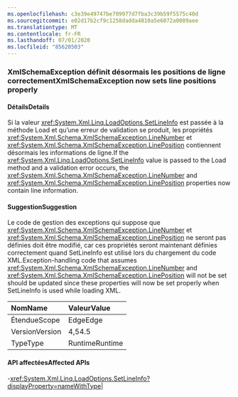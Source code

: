 ```yaml
---
ms.openlocfilehash: c3e39e49747be709977d7fba3c39b59f5575c40d
ms.sourcegitcommit: e02d17b2cf9c1258dadda4810a5e6072a0089aee
ms.translationtype: MT
ms.contentlocale: fr-FR
ms.lasthandoff: 07/01/2020
ms.locfileid: "85620503"
---
```

### <a name="xmlschemaexception-now-sets-line-positions-properly"></a><span data-ttu-id="045d3-101">XmlSchemaException définit désormais les positions de ligne correctement</span><span class="sxs-lookup"><span data-stu-id="045d3-101">XmlSchemaException now sets line positions properly</span></span>

#### <a name="details"></a><span data-ttu-id="045d3-102">Détails</span><span class="sxs-lookup"><span data-stu-id="045d3-102">Details</span></span>

<span data-ttu-id="045d3-103">Si la valeur <xref:System.Xml.Linq.LoadOptions.SetLineInfo> est passée à la méthode Load et qu’une erreur de validation se produit, les propriétés <xref:System.Xml.Schema.XmlSchemaException.LineNumber> et <xref:System.Xml.Schema.XmlSchemaException.LinePosition> contiennent désormais les informations de ligne.</span><span class="sxs-lookup"><span data-stu-id="045d3-103">If the <xref:System.Xml.Linq.LoadOptions.SetLineInfo> value is passed to the Load method and a validation error occurs, the <xref:System.Xml.Schema.XmlSchemaException.LineNumber> and <xref:System.Xml.Schema.XmlSchemaException.LinePosition> properties now contain line information.</span></span>

#### <a name="suggestion"></a><span data-ttu-id="045d3-104">Suggestion</span><span class="sxs-lookup"><span data-stu-id="045d3-104">Suggestion</span></span>

<span data-ttu-id="045d3-105">Le code de gestion des exceptions qui suppose que <xref:System.Xml.Schema.XmlSchemaException.LineNumber> et <xref:System.Xml.Schema.XmlSchemaException.LinePosition> ne seront pas définies doit être modifié, car ces propriétés seront maintenant définies correctement quand SetLineInfo est utilisé lors du chargement du code XML.</span><span class="sxs-lookup"><span data-stu-id="045d3-105">Exception-handling code that assumes <xref:System.Xml.Schema.XmlSchemaException.LineNumber> and <xref:System.Xml.Schema.XmlSchemaException.LinePosition> will not be set should be updated since these properties will now be set properly when SetLineInfo is used while loading XML.</span></span>

| <span data-ttu-id="045d3-106">Nom</span><span class="sxs-lookup"><span data-stu-id="045d3-106">Name</span></span>    | <span data-ttu-id="045d3-107">Valeur</span><span class="sxs-lookup"><span data-stu-id="045d3-107">Value</span></span>       |
|:--------|:------------|
| <span data-ttu-id="045d3-108">Étendue</span><span class="sxs-lookup"><span data-stu-id="045d3-108">Scope</span></span>   |<span data-ttu-id="045d3-109">Edge</span><span class="sxs-lookup"><span data-stu-id="045d3-109">Edge</span></span>|
|<span data-ttu-id="045d3-110">Version</span><span class="sxs-lookup"><span data-stu-id="045d3-110">Version</span></span>|<span data-ttu-id="045d3-111">4,5</span><span class="sxs-lookup"><span data-stu-id="045d3-111">4.5</span></span>|
|<span data-ttu-id="045d3-112">Type</span><span class="sxs-lookup"><span data-stu-id="045d3-112">Type</span></span>|<span data-ttu-id="045d3-113">Runtime</span><span class="sxs-lookup"><span data-stu-id="045d3-113">Runtime</span></span>

#### <a name="affected-apis"></a><span data-ttu-id="045d3-114">API affectées</span><span class="sxs-lookup"><span data-stu-id="045d3-114">Affected APIs</span></span>

-<xref:System.Xml.Linq.LoadOptions.SetLineInfo?displayProperty=nameWithType></li></ul>|
